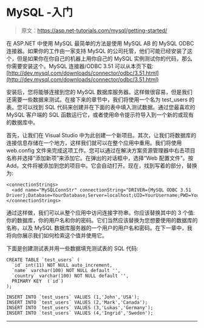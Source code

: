 # MySQL -入门

> 原文：<https://asp.net-tutorials.com/mysql/getting-started/>

在 ASP.NET 中使用 MySQL 最简单的方法是使用 MySQL AB 的 MySQL ODBC 连接器。如果你的工作由一家支持 MySQL 的公司托管，他们可能已经安装了这个，但是如果你在你自己的机器上用你自己的 MySQL 实例测试你的代码，那么你需要安装这个。MySQL 连接器/ODBC 3.51 可以从本页下载:[http://dev.mysql.com/downloads/connector/odbc/3.51.html](http://dev.mysql.com/downloads/connector/odbc/3.51.html)

安装后，您将能够连接到您的 MySQL 数据库服务器。这样做很容易，但是我们还需要一些数据来测试。在接下来的章节中，我们将使用一个名为 test_users 的表。您可以找到 SQL 代码来创建并在下面的表中填入测试数据。通过您最喜欢的 MySQL 客户端的 SQL 函数运行它，或者使用命令提示符导入到一个新的或现有的数据库中。

首先，让我们在 Visual Studio 中为此创建一个新项目。其次，让我们将数据库的连接信息存储在一个地方，这样我们就可以在整个应用中重用。我们将使用 web.config 文件来完成这项工作。您可以通过在解决方案资源管理器中右击项目名称并选择“添加新项”来添加它。在弹出的对话框中，选择“Web 配置文件”。按 Add，文件将被添加到您的项目中。它会自动打开。现在，找到写着<connectionstrings>的部分，替换为:</connectionstrings>

```
<connectionStrings>
  <add name="MySQLConnStr" connectionString="DRIVER={MySQL ODBC 3.51 Driver};Database=YourDatabase;Server=localhost;UID=YourUsername;PWD=YourPassword;"/>
</connectionStrings>
```

通过这样做，我们可以从整个应用中访问连接字符串。你应该替换其中的 3 个值:你的数据库，你的用户名和你的密码。它们当然应该替换为您想要使用的数据库的名称，以及 MySQL 数据库服务器的一个用户的用户名和密码。在下一章中，我将向你展示我们如何检索这个值并使用它。

下面是创建测试表并用一些数据填充测试表的 SQL 代码:

<input type="hidden" name="IL_IN_ARTICLE">

```
CREATE TABLE `test_users` (
  `id` int(11) NOT NULL auto_increment,
  `name` varchar(100) NOT NULL default '',
  `country` varchar(100) NOT NULL default '',
  PRIMARY KEY  (`id`)
);

INSERT INTO `test_users` VALUES (1,'John','USA');
INSERT INTO `test_users` VALUES (2,'Mark','Canada');
INSERT INTO `test_users` VALUES (3,'Lukas','Germany');
INSERT INTO `test_users` VALUES (4,'Ingrid','Sweden');
```

* * *